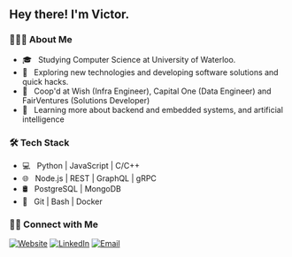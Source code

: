 <h2> Hey there! I'm Victor.</h2>

<h3> 👨🏻‍💻 About Me </h3>

- 🎓 &nbsp; Studying Computer Science at University of Waterloo.
- 🤔 &nbsp; Exploring new technologies and developing software solutions and quick hacks.
- 💼 &nbsp; Coop'd at Wish (Infra Engineer), Capital One (Data Engineer) and FairVentures (Solutions Developer)
- 🌱 &nbsp; Learning more about backend and embedded systems, and artificial intelligence

<h3>🛠 Tech Stack</h3>

- 💻 &nbsp; Python | JavaScript | C/C++
- 🌐 &nbsp; Node.js | REST | GraphQL | gRPC
- 🛢 &nbsp; PostgreSQL | MongoDB
- 🔧 &nbsp; Git | Bash | Docker

<h3> 🤝🏻 Connect with Me </h3>

<p>
<a href="https://victorjzsun.github.io/"><img alt="Website" src="https://img.shields.io/badge/Website-victorjzsun.github.io-blue?style=flat-square&logo=google-chrome"></a>
<a href="https://www.linkedin.com/in/victor-sun-69056416b/"><img alt="LinkedIn" src="https://img.shields.io/badge/LinkedIn-Victor%20Sun-blue?style=flat-square&logo=linkedin"></a>
<a href="mailto:victorjsun@gmail.com"><img alt="Email" src="https://img.shields.io/badge/Email-victorjsun@gmail.com-blue?style=flat-square&logo=gmail"></a>
</p>

<!--⭐️ From [AVS1508](https://github.com/AVS1508)-->
